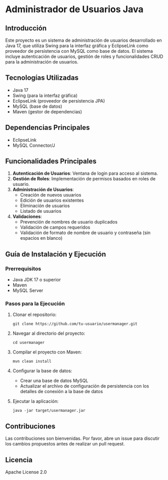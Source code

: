 # Administrador de Usuarios Java

## Introducción
Este proyecto es un sistema de administración de usuarios desarrollado en Java 17, que utiliza Swing para la interfaz gráfica y EclipseLink como proveedor de persistencia con MySQL como base de datos. El sistema incluye autenticación de usuarios, gestión de roles y funcionalidades CRUD para la administración de usuarios.

## Tecnologías Utilizadas
- Java 17
- Swing (para la interfaz gráfica)
- EclipseLink (proveedor de persistencia JPA)
- MySQL (base de datos)
- Maven (gestor de dependencias)

## Dependencias Principales
- EclipseLink
- MySQL Connector/J

## Funcionalidades Principales
1. **Autenticación de Usuarios**: Ventana de login para acceso al sistema.
2. **Gestión de Roles**: Implementación de permisos basados en roles de usuario.
3. **Administración de Usuarios**:
    - Creación de nuevos usuarios
    - Edición de usuarios existentes
    - Eliminación de usuarios
    - Listado de usuarios
4. **Validaciones**:
    - Prevención de nombres de usuario duplicados
    - Validación de campos requeridos
    - Validación de formato de nombre de usuario y contraseña (sin espacios en blanco)

## Guía de Instalación y Ejecución

### Prerrequisitos
- Java JDK 17 o superior
- Maven
- MySQL Server

### Pasos para la Ejecución
1. Clonar el repositorio:
   ```
   git clone https://github.com/tu-usuario/usermanager.git
   ```

2. Navegar al directorio del proyecto:
   ```
   cd usermanager
   ```

3. Compilar el proyecto con Maven:
   ```
   mvn clean install
   ```

4. Configurar la base de datos:
    - Crear una base de datos MySQL
    - Actualizar el archivo de configuración de persistencia con los detalles de conexión a la base de datos

5. Ejecutar la aplicación:
   ```
   java -jar target/usermanager.jar
   ```

## Contribuciones
Las contribuciones son bienvenidas. Por favor, abre un issue para discutir los cambios propuestos antes de realizar un pull request.

## Licencia
Apache License 2.0